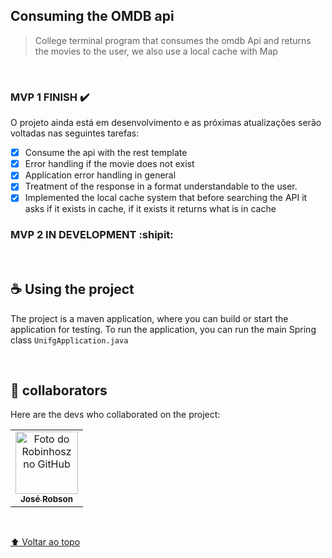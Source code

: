 <h2 id="unifg">Consuming the OMDB api</h2>



> College terminal program that consumes the omdb Api and returns the movies to the user, we also use a local cache with Map

<br>

### MVP 1 FINISH :heavy_check_mark:

O projeto ainda está em desenvolvimento e as próximas atualizações serão voltadas nas seguintes tarefas:

- [x] Consume the api with the rest template
- [x] Error handling if the movie does not exist
- [x] Application error handling in general
- [x] Treatment of the response in a format understandable to the user.
- [x] Implemented the local cache system that before searching the API it asks if it exists in cache, if it exists it returns what is in cache

### MVP 2 IN DEVELOPMENT :shipit:

<br>

## ☕ Using the project

The project is a maven application, where you can build or start the application for testing. To run the application, you can run the main Spring class ```UnifgApplication.java```

<br>

## 🤝 collaborators

Here are the devs who collaborated on the project:

<table>
  <tr>
    <td align="center">
      <a href="#">
        <img src="https://avatars.githubusercontent.com/u/82779533?v=4" width="100px;" alt="Foto do Robinhosz no GitHub"/><br>
        <sub>
          <b>José Robson</b>
        </sub>
      </a>
    </td>
  </tr>
</table>

<br>

[⬆ Voltar ao topo](#unifg)<br>

